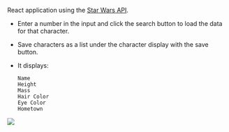 React application using the [Star Wars API](https://swapi.dev).

-  Enter a number in the input and click the search button to load the data for that character.
-  Save characters as a list under the character display with the save button. 

- It displays: 

      Name
      Height
      Mass
      Hair Color
      Eye Color
      Hometown 


![](http://g.recordit.co/LdcdxsySkF.gif)

